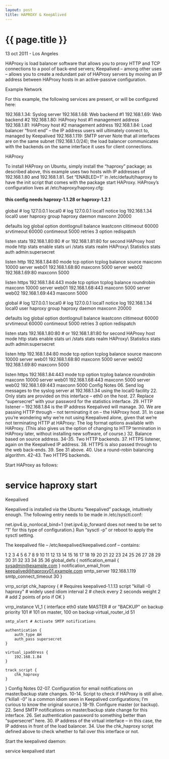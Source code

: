 ```yaml
---
layout: post
title: HAPROXY & KeepAlived
---
```


{{ page.title }}
================

<p class="meta">13 oct 2011 - Los Angeles</p>

HAProxy is load balancer software that allows you to proxy HTTP and TCP connections to a pool of back-end servers; Keepalived – among other uses – allows you to create a redundant pair of HAProxy servers by moving an IP address between HAProxy hosts in an active-passive configuration.

Example Network

For this example, the following services are present, or will be configured here:

192.168.1.34: Syslog server
192.168.1.68: Web backend #1
192.168.1.69: Web backend #2
192.168.1.80: HAProxy host #1 management address
192.168.1.81: HAProxy host #2 management address
192.168.1.84: Load balancer “front end” – the IP address users will ultimately connect to, managed by Keepalived
192.168.1.119: SMTP server
Note that all interfaces are on the same subnet (192.168.1.0/24); the load balancer communicates with the backends on the same interface it uses for client connections.

HAProxy

To install HAProxy on Ubuntu, simply install the “haproxy” package; as described above, this example uses two hosts with IP addresses of 192.168.1.80 and 192.168.1.81. Set “ENABLED=1″ in /etc/default/haproxy to have the init script that comes with the package start HAProxy. HAProxy’s configuration lives at /etc/haproxy/haproxy.cfg:

#### this config needs haproxy-1.1.28 or haproxy-1.2.1
 
global
        # log 127.0.0.1 local0
        # log 127.0.0.1 local1 notice
        log 192.168.1.34 local0
        user haproxy
        group haproxy
        daemon
        maxconn 20000
 
defaults
        log global
        option dontlognull
        balance leastconn
        clitimeout 60000
        srvtimeout 60000
        contimeout 5000
        retries 3
        option redispatch
 
listen stats 192.168.1.80:80 # or 192.168.1.81:80 for second HAProxy host
        mode http
        stats enable
        stats uri /stats
        stats realm HAProxy\ Statistics
        stats auth admin:supersecret
 
listen http 192.168.1.84:80
        mode tcp
        option tcplog
        balance source
        maxconn 10000
        server web01 192.168.1.68:80 maxconn 5000
        server web02 192.168.1.69:80 maxconn 5000
 
 listen https 192.168.1.84:443
        mode tcp
        option tcplog
        balance roundrobin
        maxconn 10000
        server web01 192.168.1.68:443 maxconn 5000
        server web02 192.168.1.69:443 maxconn 5000


 global
        # log 127.0.0.1 local0
        # log 127.0.0.1 local1 notice
        log 192.168.1.34 local0
        user haproxy
        group haproxy
        daemon
        maxconn 20000
 
defaults
        log global
        option dontlognull
        balance leastconn
        clitimeout 60000
        srvtimeout 60000
        contimeout 5000
        retries 3
        option redispatch
 
listen stats 192.168.1.80:80 # or 192.168.1.81:80 for second HAProxy host
        mode http
        stats enable
        stats uri /stats
        stats realm HAProxy\ Statistics
        stats auth admin:supersecret
 
listen http 192.168.1.84:80
        mode tcp
        option tcplog
        balance source
        maxconn 10000
        server web01 192.168.1.68:80 maxconn 5000
        server web02 192.168.1.69:80 maxconn 5000
 
 listen https 192.168.1.84:443
        mode tcp
        option tcplog
        balance roundrobin
        maxconn 10000
        server web01 192.168.1.68:443 maxconn 5000
        server web02 192.168.1.69:443 maxconn 5000
Config Notes
06. Send log messages to the syslog server at 192.168.1.34 using the local0 facility
22. Only stats are provided on this interface – eth0 on the host.
27. Replace “supersecret” with your password for the statistics interface.
29. HTTP listener – 192.168.1.84 is the IP address Keepalived will manage.
30. We are passing HTTP through – not terminating it on – the HAProxy host.
31. In case you’re wondering why we’re not using Keepalived alone, given that we’re not terminating HTTP at HAProxy: The log format options available with HAProxy. (This also gives us the option of changing to HTTP termination in HAProxy later, without installing new software, of course.)
32. Balance based on source address.
34-35. Two HTTP backends.
37. HTTPS listener, again on the Keepalived IP address.
38. HTTPS is also passed through to the web back-ends.
39. See 31 above.
40. Use a round-robin balancing algorithm.
42-43. Two HTTPS backends.

Start HAProxy as follows:

# service haproxy start
Keepalived

Keepalived is installed via the Ubuntu “keepalived” package, intuitively enough. The following entry needs to be made in /etc/sysctl.conf:

net.ipv4.ip_nonlocal_bind=1
(net.ipv4.ip_forward does not need to be set to “1″ for this type of configuration.) Run “sysctl -p” or reboot to apply the sysctl setting.

The keepalived file – /etc/keepalived/keepalived.conf – contains:

1
2
3
4
5
6
7
8
9
10
11
12
13
14
15
16
17
18
19
20
21
22
23
24
25
26
27
28
29
30
31
32
33
34
35
36
global_defs {
    notification_email {
        sysadmin@example.com
    }
    notification_email_from keepalived@haproxy01.example.com
    smtp_server 192.168.1.119
    smtp_connect_timeout 30
}
 
vrrp_script chk_haproxy { # Requires keepalived-1.1.13
    script "killall -0 haproxy" # widely used idiom
    interval 2 # check every 2 seconds
    weight 2 # add 2 points of prio if OK
}
 
vrrp_instance VI_1 {
    interface eth0
    state MASTER # or "BACKUP" on backup
    priority 101 # 101 on master, 100 on backup
    virtual_router_id 51
 
    smtp_alert # Activate SMTP notifications
 
    authentication {
        auth_type AH
        auth_pass supersecret
    }
 
    virtual_ipaddress {
        192.168.1.84
    }
 
    track_script {
        chk_haproxy
    }
}
Config Notes
02-07. Configuration for email notifications on master/backup state changes.
10-14. Script to check if HAProxy is still alive. (“killall -0” is a common idiom seen in Keepalived configurations; I’m curious to know the original source.)
18-19. Configure master (or backup).
22. Send SMTP notifications on master/backup state change for this interface.
26. Set authentication password to something better than “supersecret” here.
30. IP address of the virtual interface – in this case, the IP address in front of the load balancer.
34. Use the chk_haproxy script defined above to check whether to fail over this interface or not.

Start the keepalived daemon:

service keepalived start
